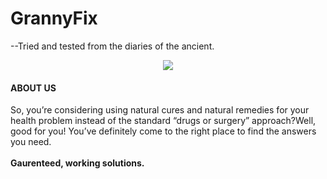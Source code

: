 # GrannyFix
--Tried and tested from the diaries of the ancient.

<center><img src="https://d1u5p3l4wpay3k.cloudfront.net/zelda_gamepedia_en/thumb/8/8f/Grandma_The_Wind_Waker_HD.png/150px-Grandma_The_Wind_Waker_HD.png?version=70ccc0bfba03b47fc39ae18f5d840ada"></center>

<h4>ABOUT US<br></h4>
So, you’re considering using natural cures and natural remedies for your health problem instead of the standard “drugs or surgery” approach?Well, good for you! You’ve definitely come to the right place to find the answers you need.<br><br>
                                      <strong>  Gaurenteed, working solutions.</strong>
                                      
    
                                        
                                       
                                        
                                        
